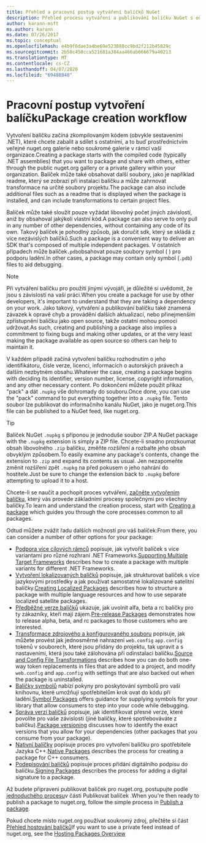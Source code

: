 ```yaml
---
title: Přehled a pracovní postup vytváření balíčků NuGet
description: Přehled procesu vytváření a publikování balíčku NuGet s odkazy na jiné konkrétní části procesu.
author: karann-msft
ms.author: karann
ms.date: 07/26/2017
ms.topic: conceptual
ms.openlocfilehash: e4b9f6dae3a4be69e523888cc9bd2f212b45829c
ms.sourcegitcommit: 2b50c450cca521681a384aa466ab666679a40213
ms.translationtype: MT
ms.contentlocale: cs-CZ
ms.lasthandoff: 04/07/2020
ms.locfileid: "69488848"
---
```

# <a name="package-creation-workflow"></a><span data-ttu-id="84839-103">Pracovní postup vytvoření balíčku</span><span class="sxs-lookup"><span data-stu-id="84839-103">Package creation workflow</span></span>

<span data-ttu-id="84839-104">Vytvoření balíčku začíná zkompilovaným kódem (obvykle sestaveními .NET), které chcete zabalit a sdílet s ostatními, a to buď prostřednictvím veřejné nuget.org galerie nebo soukromé galerie v rámci vaší organizace.</span><span class="sxs-lookup"><span data-stu-id="84839-104">Creating a package starts with the compiled code (typically .NET assemblies) that you want to package and share with others, either through the public nuget.org gallery or a private gallery within your organization.</span></span> <span data-ttu-id="84839-105">Balíček může také obsahovat další soubory, jako je například readme, který se zobrazí při instalaci balíčku a může zahrnovat transformace na určité soubory projektu.</span><span class="sxs-lookup"><span data-stu-id="84839-105">The package can also include additional files such as a readme that is displayed when the package is installed, and can include transformations to certain project files.</span></span>

<span data-ttu-id="84839-106">Balíček může také sloužit pouze vyžádat libovolný počet jiných závislostí, aniž by obsahoval jakýkoli vlastní kód.</span><span class="sxs-lookup"><span data-stu-id="84839-106">A package can also serve to only pull in any number of other dependencies, without containing any code of its own.</span></span> <span data-ttu-id="84839-107">Takový balíček je pohodlný způsob, jak doručit sdk, který se skládá z více nezávislých balíčků.</span><span class="sxs-lookup"><span data-stu-id="84839-107">Such a package is a convenient way to deliver an SDK that's composed of multiple independent packages.</span></span> <span data-ttu-id="84839-108">V ostatních případech může balíček`.pdb`obsahovat pouze soubory symbol ( ) pro podporu ladění.</span><span class="sxs-lookup"><span data-stu-id="84839-108">In other cases, a package may contain only symbol (`.pdb`) files to aid debugging.</span></span>

> [!Note]
> <span data-ttu-id="84839-109">Při vytváření balíčku pro použití jinými vývojáři, je důležité si uvědomit, že jsou s závislostí na vaší práci.</span><span class="sxs-lookup"><span data-stu-id="84839-109">When you create a package for use by other developers, it's important to understand that they are taking a dependency on your work.</span></span> <span data-ttu-id="84839-110">Jako takový, vytváření a publikování balíčku také znamená závazek k opravě chyb a provádění dalších aktualizací, nebo přinejmenším zpřístupnění balíčku jako open source, takže ostatní mohou pomoci udržovat.</span><span class="sxs-lookup"><span data-stu-id="84839-110">As such, creating and publishing a package also implies a commitment to fixing bugs and making other updates, or at the very least making the package available as open source so others can help to maintain it.</span></span>

<span data-ttu-id="84839-111">V každém případě začíná vytvoření balíčku rozhodnutím o jeho identifikátoru, čísle verze, licenci, informacích o autorských právech a dalším nezbytném obsahu.</span><span class="sxs-lookup"><span data-stu-id="84839-111">Whatever the case, creating a package begins with deciding its identifier, version number, license, copyright information, and any other necessary content.</span></span> <span data-ttu-id="84839-112">Po dokončení můžete použít příkaz "pack" a dát `.nupkg` vše dohromady do souboru.</span><span class="sxs-lookup"><span data-stu-id="84839-112">Once done, you can use the "pack" command to put everything together into a `.nupkg` file.</span></span> <span data-ttu-id="84839-113">Tento soubor lze publikovat do informačního kanálu NuGet, jako je nuget.org.</span><span class="sxs-lookup"><span data-stu-id="84839-113">This file can be published to a NuGet feed, like nuget.org.</span></span>

> [!Tip]
> <span data-ttu-id="84839-114">Balíček NuGet `.nupkg` s příponou je jednoduše soubor ZIP.</span><span class="sxs-lookup"><span data-stu-id="84839-114">A NuGet package with the `.nupkg` extension is simply a ZIP file.</span></span> <span data-ttu-id="84839-115">Chcete-li snadno prozkoumat obsah libovolného `.zip` balíčku, změňte rozšíření a rozbalte jeho obsah obvyklým způsobem.</span><span class="sxs-lookup"><span data-stu-id="84839-115">To easily examine any package's contents, change the extension to `.zip` and expand its contents as usual.</span></span> <span data-ttu-id="84839-116">Jen nezapomeňte změnit rozšíření zpět `.nupkg` na před pokusem o jeho nahrání do hostitele.</span><span class="sxs-lookup"><span data-stu-id="84839-116">Just be sure to change the extension back to `.nupkg` before attempting to upload it to a host.</span></span>

<span data-ttu-id="84839-117">Chcete-li se naučit a pochopit proces vytváření, [začněte vytvořením balíčku,](../create-packages/creating-a-package.md) který vás provede základními procesy společnými pro všechny balíčky.</span><span class="sxs-lookup"><span data-stu-id="84839-117">To learn and understand the creation process, start with [Creating a package](../create-packages/creating-a-package.md) which guides you through the core processes common to all packages.</span></span>

<span data-ttu-id="84839-118">Odtud můžete zvážit řadu dalších možností pro váš balíček:</span><span class="sxs-lookup"><span data-stu-id="84839-118">From there, you can consider a number of other options for your package:</span></span>

- <span data-ttu-id="84839-119">[Podpora více cílových rámců](../create-packages/supporting-multiple-target-frameworks.md) popisuje, jak vytvořit balíček s více variantami pro různé rozhraní .NET Frameworks.</span><span class="sxs-lookup"><span data-stu-id="84839-119">[Supporting Multiple Target Frameworks](../create-packages/supporting-multiple-target-frameworks.md) describes how to create a package with multiple variants for different .NET Frameworks.</span></span>
- <span data-ttu-id="84839-120">[Vytvoření lokalizovaných balíčků](../create-packages/creating-localized-packages.md) popisuje, jak strukturovat balíček s více jazykovými prostředky a jak používat samostatné lokalizované satelitní balíčky.</span><span class="sxs-lookup"><span data-stu-id="84839-120">[Creating Localized Packages](../create-packages/creating-localized-packages.md) describes how to structure a package with multiple language resources and how to use separate localized satellite packages.</span></span>
- <span data-ttu-id="84839-121">[Předběžné verze balíčků](../create-packages/prerelease-packages.md) ukazuje, jak uvolnit alfa, beta a rc balíčky pro ty zákazníky, kteří mají zájem.</span><span class="sxs-lookup"><span data-stu-id="84839-121">[Pre-release Packages](../create-packages/prerelease-packages.md) demonstrates how to release alpha, beta, and rc packages to those customers who are interested.</span></span>
- <span data-ttu-id="84839-122">[Transformace zdrojového a konfigurovaného souboru](../create-packages/source-and-config-file-transformations.md) popisuje, jak můžete provést jak jednosměrné nahrazení `web.config` `app.config` tokenů v souborech, které jsou přidány do projektu, tak upravit a s nastaveními, která jsou také zálohována při odinstalaci balíčku.</span><span class="sxs-lookup"><span data-stu-id="84839-122">[Source and Config File Transformations](../create-packages/source-and-config-file-transformations.md) describes how you can do both one-way token replacements in files that are added to a project, and modify `web.config` and `app.config` with settings that are also backed out when the package is uninstalled.</span></span>
- <span data-ttu-id="84839-123">[Balíčky symbolů](../create-packages/symbol-packages-snupkg.md) nabízí pokyny pro poskytování symbolů pro vaši knihovnu, které umožňují spotřebitelům krok ovat do kódu při ladění.</span><span class="sxs-lookup"><span data-stu-id="84839-123">[Symbol Packages](../create-packages/symbol-packages-snupkg.md) offers guidance for supplying symbols for your library that allow consumers to step into your code while debugging.</span></span>
- <span data-ttu-id="84839-124">[Správa verzí balíčků](../concepts/package-versioning.md) popisuje, jak identifikovat přesné verze, které povolíte pro vaše závislosti (jiné balíčky, které spotřebováváte z balíčku).</span><span class="sxs-lookup"><span data-stu-id="84839-124">[Package versioning](../concepts/package-versioning.md) discusses how to identify the exact versions that you allow for your dependencies (other packages that you consume from your package).</span></span>
- <span data-ttu-id="84839-125">[Nativní balíčky](../guides/native-packages.md) popisuje proces pro vytvoření balíčku pro spotřebitele Jazyka C++.</span><span class="sxs-lookup"><span data-stu-id="84839-125">[Native Packages](../guides/native-packages.md) describes the process for creating a package for C++ consumers.</span></span>
- <span data-ttu-id="84839-126">[Podepisování balíčků](../create-packages/sign-a-package.md) popisuje proces přidání digitálního podpisu do balíčku.</span><span class="sxs-lookup"><span data-stu-id="84839-126">[Signing Packages](../create-packages/sign-a-package.md) describes the process for adding a digital signature to a package.</span></span>

<span data-ttu-id="84839-127">Až budete připraveni publikovat balíček pro nuget.org, postupujte podle [jednoduchého procesu](../nuget-org/publish-a-package.md)v části Publikovat balíček .</span><span class="sxs-lookup"><span data-stu-id="84839-127">When you're then ready to publish a package to nuget.org, follow the simple process in [Publish a package](../nuget-org/publish-a-package.md).</span></span>

<span data-ttu-id="84839-128">Pokud chcete místo nuget.org používat soukromý zdroj, přečtěte si část [Přehled hostování balíčků](../hosting-packages/overview.md)</span><span class="sxs-lookup"><span data-stu-id="84839-128">If you want to use a private feed instead of nuget.org, see the [Hosting Packages Overview](../hosting-packages/overview.md)</span></span>
